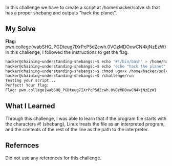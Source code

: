 In this challenge we have to create a script at /home/hacker/solve.sh that has a proper shebang and outputs "hack the planet".
## My Solve

**Flag:** pwn.college{wabSHQ_PGDteug7IXrPcP5dZcwh.0VOzMDOxwCN4kjNzEzW}
In this challenge, I followed the instructions to get the flag.
```bash
hacker@chaining~understanding-shebangs:~$ echo '#!/bin/bash' > /home/hacker/solve.sh
hacker@chaining~understanding-shebangs:~$ echo 'echo "hack the planet"' >> /home/hacker/solve.sh
hacker@chaining~understanding-shebangs:~$ chmod ugo+x /home/hacker/solve.sh
hacker@chaining~understanding-shebangs:~$ /challenge/run
Testing your script...
Perfect! Your flag:
Flag: pwn.college{wabSHQ_PGDteug7IXrPcP5dZcwh.0VOzMDOxwCN4kjNzEzW}
```

## What I Learned
Through this challenge, I was able to learn that if the program file starts with the characters #! (shebang), Linux treats the file as an interpreted program, and 
the contents of the rest of the line as the path to the interpreter.

## Refernces
Did not use any references for this challenge.
